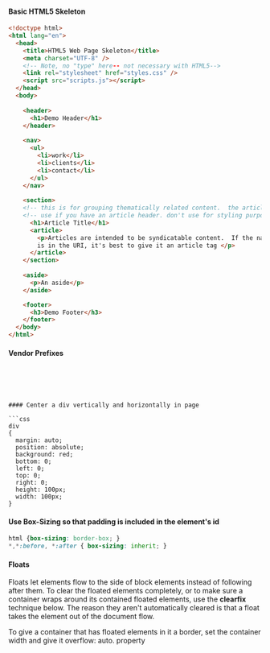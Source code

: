 #### Basic HTML5 Skeleton

```html
<!doctype html>
<html lang="en">
  <head>
    <title>HTML5 Web Page Skeleton</title>
    <meta charset="UTF-8" />
    <!-- Note, no "type" here-- not necessary with HTML5-->
    <link rel="stylesheet" href="styles.css" /> 
    <script src="scripts.js"></script>
  </head>
  <body>
  
    <header>
      <h1>Demo Header</h1>
    </header>
    
    <nav>
      <ul>
        <li>work</li>
        <li>clients</li>
        <li>contact</li>
      </ul>
    </nav>
    
    <section> 
    <!-- this is for grouping thematically related content.  the article is a special subset of it -->
    <!-- use if you have an article header. don't use for styling purposes. -->
      <h1>Article Title</h1>
      <article>
        <p>Articles are intended to be syndicatable content.  If the name of the article or blogpost 
        is in the URI, it's best to give it an article tag </p>
      </article>
    </section>
    
    <aside>
      <p>An aside</p>
    </aside>

    <footer>
      <h3>Demo Footer</h3>
    </footer>
  </body>
</html>
```


#### Vendor Prefixes

```css





```

```

#### Center a div vertically and horizontally in page

```css
div
{
  margin: auto;
  position: absolute;
  background: red;
  bottom: 0;
  left: 0;
  top: 0;
  right: 0;
  height: 100px;
  width: 100px;
}
```
#### Use Box-Sizing so that padding is included in the element's id

```css
html {box-sizing: border-box; }
*,*:before, *:after { box-sizing: inherit; }
```

#### Floats

Floats let elements flow to the side of block elements instead of following after them.  To clear the floated elements completely, or to make sure a container wraps around its contained floated elements, use the **clearfix** technique below. The reason they aren't automatically cleared is that a float takes the element out of the document flow.



To give a container that has floated elements in it a border, set the container width and give it overflow: auto. property
